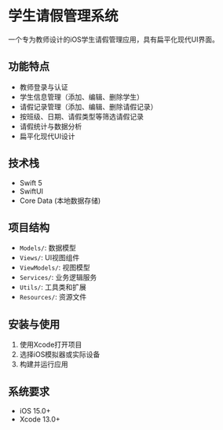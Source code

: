 # 学生请假管理系统

一个专为教师设计的iOS学生请假管理应用，具有扁平化现代UI界面。

## 功能特点

- 教师登录与认证
- 学生信息管理（添加、编辑、删除学生）
- 请假记录管理（添加、编辑、删除请假记录）
- 按班级、日期、请假类型等筛选请假记录
- 请假统计与数据分析
- 扁平化现代UI设计

## 技术栈

- Swift 5
- SwiftUI
- Core Data (本地数据存储)

## 项目结构

- `Models/`: 数据模型
- `Views/`: UI视图组件
- `ViewModels/`: 视图模型
- `Services/`: 业务逻辑服务
- `Utils/`: 工具类和扩展
- `Resources/`: 资源文件

## 安装与使用

1. 使用Xcode打开项目
2. 选择iOS模拟器或实际设备
3. 构建并运行应用

## 系统要求

- iOS 15.0+
- Xcode 13.0+